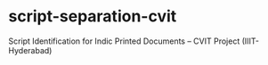 # script-separation-cvit
Script Identification for Indic Printed Documents – CVIT Project (IIIT-Hyderabad)
